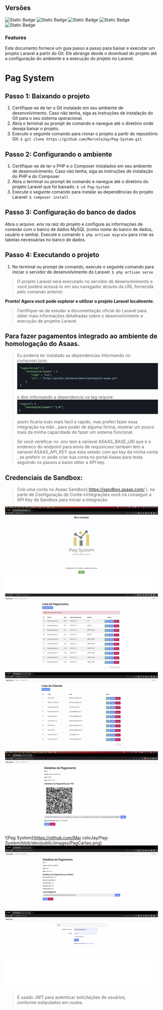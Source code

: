 ## Versões
![Static Badge](https://img.shields.io/badge/Laravel%20Framework-10.13.5-darkred)  ![Static Badge](https://img.shields.io/badge/PHP-8.2.6-blue)  ![Static Badge](https://img.shields.io/badge/tymon%2Fjwt_auth-v2.0.0-red?link=https%3A%2F%2Fgithub.com%2Ftymondesigns%2Fjwt-auth)  ![Static Badge](https://img.shields.io/badge/darkaonline%2Fl5_swagger%20-v8.5.1-green)  ![Static Badge](https://img.shields.io/badge/mysql%20-v8.0.33-darkblue)

### Features

Este documento fornece um guia passo a passo para baixar e executar um projeto Laravel a partir do Git. Ele abrange desde o download do projeto até a configuração do ambiente e a execução do projeto no Laravel.

# Pag System


## Passo 1: Baixando o projeto
                
1. Certifique-se de ter o Git instalado em seu ambiente de desenvolvimento. Caso não tenha, siga as instruções de instalação do Git para o seu sistema operacional.
2. Abra o terminal ou prompt de comando e navegue até o diretório onde deseja baixar o projeto.
3. Execute o seguinte comando para clonar o projeto a partir do repositório Git:
`$ git clone https://github.com/MarceloJay/Pag-System.git`
                

## Passo 2: Configurando o ambiente
                
1. Certifique-se de ter o PHP e o Composer instalados em seu ambiente de desenvolvimento. Caso não tenha, siga as instruções de instalação do PHP e do Composer.
2. Abra o terminal ou prompt de comando e navegue até o diretório do projeto Laravel que foi baixado.
`$ cd Pag-System`
3. Execute o seguinte comando para instalar as dependências do projeto Laravel:
`$ composer install`
                
## Passo 3: Configuração do banco de dados

Abra o arquivo .env na raiz do projeto e configure as informações de conexão com o banco de dados MySQL (como nome do banco de dados, usuário e senha).
Execute o comando `$ php artisan migrate` para criar as tabelas necessárias no banco de dados.

## Passo 4: Executando o projeto
                
1. No terminal ou prompt de comando, execute o seguinte comando para iniciar o servidor de desenvolvimento do Laravel:
`$ php artisan serve`
                
> O projeto Laravel será executado no servidor de desenvolvimento e você poderá acessá-lo em seu navegador através da URL fornecida pelo comando anterior.

**Pronto! Agora você pode explorar e utilizar o projeto Laravel localmente.**
> Certifique-se de estudar a documentação oficial do Laravel para obter mais informações detalhadas sobre o desenvolvimento e execução de projetos Laravel.

## Para fazer pagamentos integrado ao ambiente de homologação do Asaas.
>Eu poderia ter instalado as dependencias informando no composer.json:
![Swagger](https://github.com/MarceloJay/Pag-System/blob/dev/public/images/composer.png)


>e tbm informando a dependencia na tag require:
![Swagger](https://github.com/MarceloJay/Pag-System/blob/dev/public/images/require.png)


>assim ficaria tudo mais facil e rapido, mas preferi fazer essa integração na mão , para poder de alguma forma, mostrar um pouco mais da minha capacidade de
>fazer um sistema funcional.


> Se você vereficar no .env tem a variavel ASAAS_BASE_URI que é o endereco do endpoint para envio de requisicoes tambem tem a variavel ASAAS_API_KEY que esta setado 
> com api key da minha conta , se preferir vc pode criar sua conta no portal Asaas para testa seguindo os passos a baixo obter a API key.
## Credenciais de Sandbox:
>Crie uma conta no Asaas Sandbox( https://sandbox.asaas.com/ ), na parte de Configuração de Conta->Integrações você irá conseguir a API Key de Sandbox para iniciar a integração.


![Pag System](https://github.com/MarceloJay/Pag-System/blob/dev/public/images/Welcome.png)
![Pag System](https://github.com/MarceloJay/Pag-System/blob/dev/public/images/listapag.png)
![Pag System](https://github.com/MarceloJay/Pag-System/blob/dev/public/images/listaclient.png)
![Pag System](https://github.com/MarceloJay/Pag-System/blob/dev/public/images/PagPix.png)
![Pag System](https://github.com/Mar celoJay/Pag-System/blob/dev/public/images/PagCartao.png)
![Pag System](https://github.com/MarceloJay/Pag-System/blob/dev/public/images/PagBoleto.png)
![Pag System](https://github.com/MarceloJay/Pag-System/blob/dev/public/images/Login.png)

 
> É usado JWT para autenticar solicitações de usuários,  
> conforme estipulados em routes.  


  
  
